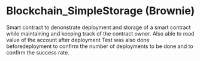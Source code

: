 # Blockchain_SimpleStorage (Brownie)
Smart contract to denonstrate deployment and storage of a smart contract while maintaining and keeping track of the contract owner. 
Also able to read value of the account after deployment 
Test was also done beforedeployment to confirm the number of deployments to be done and to confirm the success rate. 
